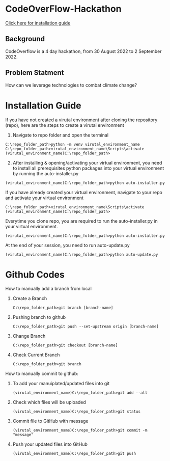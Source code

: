 # CodeOverFlow-Hackathon
[Click here for installation guide](#installation-guide)
## Background
CodeOverflow is a 4 day hackathon, from 30 August 2022 to 2 September 2022.
## Problem Statment
How can we leverage technologies to combat climate change?

# Installation Guide
If you have not created a virutal environment after cloning the repository (repo), here are the steps to create a virutal environment

   1. Navigate to repo folder and open the terminal
   ```console
   C:\repo_folder_path>python -m venv virutal_environment_name
   C:\repo_folder_path>virutal_environment_name\Scripts\activate
   (virutal_environment_name)C:\repo_folder_path>
   ```
   
   2. After installing & opening/activating your virtual environment, you need to install all prerequisites python packages into your virtual environment by running the auto-installer.py
   ```console
   (virutal_environment_name)C:\repo_folder_path>python auto-installer.py
   ```

If you have already created your virtual environment, navigate to your repo and activate your virtual environment
   ```console
   C:\repo_folder_path>virutal_environment_name\Scripts\activate
   (virutal_environment_name)C:\repo_folder_path>
   ```

Everytime you clone repo, you are required to run the auto-installer.py in your virtual environment.
  ```console
  (virutal_environment_name)C:\repo_folder_path>python auto-installer.py
  ```
  
At the end of your session, you need to run auto-update.py
  ```console
  (virutal_environment_name)C:\repo_folder_path>python auto-update.py
  ```
# Github Codes
How to manually add a branch from local
1. Create a Branch
   ```console
   C:\repo_folder_path>git branch [branch-name]
   ```
2. Pushing branch to github
   ```console
   C:\repo_folder_path>git push --set-upstream origin [branch-name]
   ```
3. Change Branch
   ```console
   C:\repo_folder_path>git checkout [branch-name]
   ```
4. Check Current Branch
   ```console
   C:\repo_folder_path>git branch
   ```
How to manually commit to github:
1. To add your manuiplated/updated files into git
   ```console
   (virutal_environment_name)C:\repo_folder_path>git add --all
   ```
   
2. Check which files will be uploaded
   ```console
   (virutal_environment_name)C:\repo_folder_path>git status
   ```
3. Commit file to GitHub with message
   ```console
   (virutal_environment_name)C:\repo_folder_path>git commit -m "message"
   ```
   
4. Push your updated files into GitHub
   ```console
   (virutal_environment_name)C:\repo_folder_path>git push
   ```
